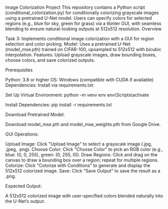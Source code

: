 Image Colorization Project
This repository contains a Python script (conditional_colorization.py) for conditionally colorizing grayscale images using a pretrained U-Net model. Users can specify colors for selected regions (e.g., blue for sky, green for grass) via a tkinter GUI, with seamless blending to ensure natural-looking outputs at 512x512 resolution.
Overview

Task 3: Implements conditional image colorization with a GUI for region selection and color picking.
Model: Uses a pretrained U-Net (model_mse.pth) trained on CIFAR-100, upsampled to 512x512 with bicubic interpolation.
Features: Upload grayscale images, draw bounding boxes, choose colors, and save colorized outputs.

Prerequisites

Python: 3.8 or higher
OS: Windows (compatible with CUDA if available)
Dependencies: Install via requirements.txt:




Set Up Virtual Environment:
python -m venv env
env\Scripts\activate


Install Dependencies:
pip install -r requirements.txt


Download Pretrained Model:

Download model_mse.pth and model_mse_weights.pth from Google Drive.



GUI Operations:

Upload Image: Click "Upload Image" to select a grayscale image (.jpg, .jpeg, .png).
Choose Color: Click "Choose Color" to pick an RGB color (e.g., blue: (0, 0, 255), green: (0, 255, 0)).
Draw Regions: Click and drag on the canvas to draw a bounding box over a region; repeat for multiple regions.
Colorize: Click "Colorize with Conditions" to generate and display the 512x512 colorized image.
Save: Click "Save Output" to save the result as a .png.


Expected Output:

A 512x512 colorized image with user-specified colors blended naturally into the U-Net’s output.



